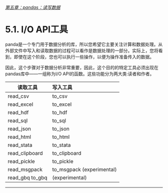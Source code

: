 
[*第五章：pandas：读写数据*](./README.md)


# 5.1. I/O API工具

panda是一个专门用于数据分析的库，所以您希望它主要关注计算和数据处理。从外部文件中写入和读取数据的过程可以看作是数据处理的一部分。实际上，您将看到，即使在这个阶段，您也可以执行一些操作，以便为操作准备传入的数据。

因此，这个步骤对于数据分析非常重要，因此，这个目的的特定工具必须出现在pandas库中——一组称为I/O API的函数。这些功能分为两大类:读者和作者。

读取工具| 写入工具
|------- |:---------|
read_csv   | to_csv
read_excel | to_excel
read_hdf |  to_hdf
read_sql |  to_sql
read_json |  to_json
read_html |  to_html
read_stata |  to_stata
read_clipboard|   to_clipboard
read_pickle |  to_pickle
read_msgpack |  to_msgpack (experimental)
read_gbq to_gbq |  (experimental)
-----------------------------


